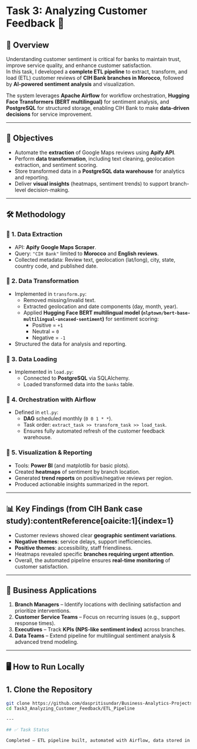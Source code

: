 # Task 3: Analyzing Customer Feedback 📝

## 📌 Overview  
Understanding customer sentiment is critical for banks to maintain trust, improve service quality, and enhance customer satisfaction.  
In this task, I developed a **complete ETL pipeline** to extract, transform, and load (ETL) customer reviews of **CIH Bank branches in Morocco**, followed by **AI-powered sentiment analysis** and visualization.  

The system leverages **Apache Airflow** for workflow orchestration, **Hugging Face Transformers (BERT multilingual)** for sentiment analysis, and **PostgreSQL** for structured storage, enabling CIH Bank to make **data-driven decisions** for service improvement.  

---

## 🎯 Objectives  
- Automate the **extraction** of Google Maps reviews using **Apify API**.  
- Perform **data transformation**, including text cleaning, geolocation extraction, and sentiment scoring.  
- Store transformed data in a **PostgreSQL data warehouse** for analytics and reporting.  
- Deliver **visual insights** (heatmaps, sentiment trends) to support branch-level decision-making.  

---

## 🛠️ Methodology  

### 🔹 1. Data Extraction  
- API: **Apify Google Maps Scraper**.  
- Query: `"CIH Bank"` limited to **Morocco** and **English reviews**.  
- Collected metadata: Review text, geolocation (lat/long), city, state, country code, and published date.  

### 🔹 2. Data Transformation  
- Implemented in `transform.py`:  
  - Removed missing/invalid text.  
  - Extracted geolocation and date components (day, month, year).  
  - Applied **Hugging Face BERT multilingual model (`nlptown/bert-base-multilingual-uncased-sentiment`)** for sentiment scoring:  
    - Positive = `+1`  
    - Neutral = `0`  
    - Negative = `-1`  
- Structured the data for analysis and reporting.  

### 🔹 3. Data Loading  
- Implemented in `load.py`:  
  - Connected to **PostgreSQL** via SQLAlchemy.  
  - Loaded transformed data into the `banks` table.  

### 🔹 4. Orchestration with Airflow  
- Defined in `etl.py`:  
  - **DAG** scheduled monthly (`0 0 1 * *`).  
  - Task order: `extract_task >> transform_task >> load_task`.  
  - Ensures fully automated refresh of the customer feedback warehouse.  

### 🔹 5. Visualization & Reporting  
- Tools: **Power BI** (and matplotlib for basic plots).  
- Created **heatmaps** of sentiment by branch location.  
- Generated **trend reports** on positive/negative reviews per region.  
- Produced actionable insights summarized in the report.  

---

## 📊 Key Findings (from CIH Bank case study):contentReference[oaicite:1]{index=1}  
- Customer reviews showed clear **geographic sentiment variations**.  
- **Negative themes**: service delays, support inefficiencies.  
- **Positive themes**: accessibility, staff friendliness.  
- Heatmaps revealed specific **branches requiring urgent attention**.  
- Overall, the automated pipeline ensures **real-time monitoring** of customer satisfaction.  

---

## 🚀 Business Applications  
1. **Branch Managers** – Identify locations with declining satisfaction and prioritize interventions.  
2. **Customer Service Teams** – Focus on recurring issues (e.g., support response times).  
3. **Executives** – Track **KPIs (NPS-like sentiment index)** across branches.  
4. **Data Teams** – Extend pipeline for multilingual sentiment analysis & advanced trend modeling.  

---

## 🖥️ How to Run Locally  

## 1. Clone the Repository
```bash
git clone https://github.com/daspritisundar/Business-Analytics-Projects.git
cd Task3_Analyzing_Customer_Feedback/ETL_Pipeline

---

## ✅ Task Status

Completed — ETL pipeline built, automated with Airflow, data stored in MySQL, sentiment analyzed with BERT, and insights visualized for business impact.

